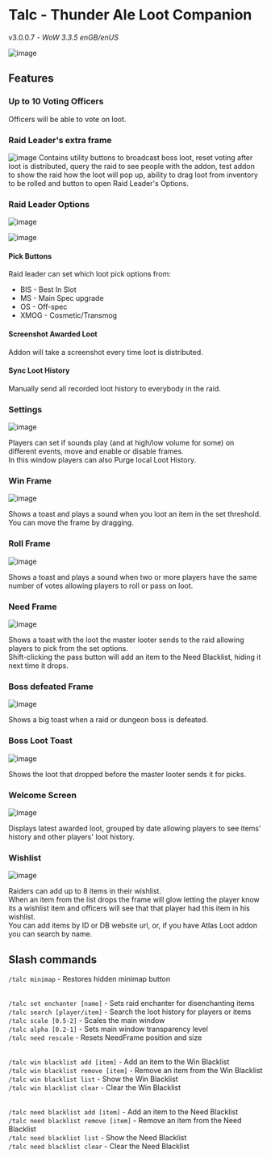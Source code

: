 # Talc - Thunder Ale Loot Companion
v3.0.0.7 - _WoW 3.3.5 enGB/enUS_

![image](https://user-images.githubusercontent.com/7255825/171659476-4d1d8e4c-3a3c-42df-a7f5-3b3374620df9.png)

## Features

### Up to 10 Voting Officers 
Officers will be able to vote on loot.

### Raid Leader's extra frame

![image](https://user-images.githubusercontent.com/7255825/171796513-689fe1bd-8ffb-4776-87e8-746e4c4a0d0a.png)
Contains utility buttons to broadcast boss loot, reset voting after loot is distributed, query the raid to see people with the addon, test addon to show the raid how the loot will pop up, ability to drag loot from inventory to be rolled and button to open Raid Leader's Options.

### Raid Leader Options

![image](https://user-images.githubusercontent.com/7255825/171796760-241f6287-d501-4b23-873b-66ab4c28b93f.png)

![image](https://user-images.githubusercontent.com/7255825/171796787-2bc2d94b-f068-482b-8ba3-14f5ded19db4.png)

#### Pick Buttons
Raid leader can set which loot pick options from:
- BIS - Best In Slot
- MS - Main Spec upgrade
- OS - Off-spec
- XMOG - Cosmetic/Transmog
 
#### Screenshot Awarded Loot
Addon will take a screenshot every time loot is distributed.

#### Sync Loot History
Manually send all recorded loot history to everybody in the raid.

### Settings

![image](https://user-images.githubusercontent.com/7255825/171659726-cc97630f-6d10-47b9-9900-27d8c2012731.png)

Players can set if sounds play (and at high/low volume for some) on different events, move and enable or disable frames.<br>
In this window players can also Purge local Loot History.

### Win Frame

![image](https://user-images.githubusercontent.com/7255825/171359935-f1255fd2-bf6d-4ee7-991a-5d78322c2088.png)


Shows a toast and plays a sound when you loot an item in the set threshold.<br>
You can move the frame by dragging.<br>

### Roll Frame

![image](https://user-images.githubusercontent.com/7255825/171359995-e7b48348-289a-4d10-8778-70d9d7772d26.png)


Shows a toast and plays a sound when two or more players have the same number of votes allowing players to roll or pass on loot.<Br>

### Need Frame
  
![image](https://user-images.githubusercontent.com/7255825/171360096-5c02e31c-31e2-4754-aa9b-ff8dc2c8e401.png)

Shows a toast with the loot the master looter sends to the raid allowing players to pick from the set options.<Br>
Shift-clicking the pass button will add an item to the Need Blacklist, hiding it next time it drops.

### Boss defeated Frame
  
  ![image](https://user-images.githubusercontent.com/7255825/171360181-eaf96707-54b8-45c8-ba42-87c3e1ef19eb.png)

  
Shows a big toast when a raid or dungeon boss is defeated.

### Boss Loot Toast
  
  ![image](https://user-images.githubusercontent.com/7255825/171360251-22c29ada-fda3-4740-acce-90846aa149bb.png)

  
Shows the loot that dropped before the master looter sends it for picks.

### Welcome Screen
  
![image](https://user-images.githubusercontent.com/7255825/171659527-cc4e4d95-a5af-4f4b-a789-d2d3bfcdeef1.png)

  
Displays latest awarded loot, grouped by date allowing players to see items' history and other players' loot history.

### Wishlist

![image](https://user-images.githubusercontent.com/7255825/171659638-e196d297-4760-417d-abe2-52fb0a8cbb11.png)

  
Raiders can add up to 8 items in their wishlist.<br>
When an item from the list drops the frame will glow letting the player know its a wishlist item and
officers will see that that player had this item in his wishlist.<br>
You can add items by ID or DB website url, or, if you have Atlas Loot addon you can search by name.


## Slash commands
`/talc minimap` - Restores hidden minimap button<BR><Br>

`/talc set enchanter [name]` - Sets raid enchanter for disenchanting items<BR>
`/talc search [player/item]` - Search the loot history for players or items<Br>
`/talc scale [0.5-2]` - Scales the main window<Br>
`/talc alpha [0.2-1]` - Sets main window transparency level<Br>
`/talc need rescale` - Resets NeedFrame position and size<Br><br>

`/talc win blacklist add [item]` - Add an item to the Win Blacklist<Br>
`/talc win blacklist remove [item]` - Remove an item from the Win Blacklist<Br>
`/talc win blacklist list` - Show the Win Blacklist<Br>
`/talc win blacklist clear` - Clear the Win Blacklist<Br><br>

`/talc need blacklist add [item]` - Add an item to the Need Blacklist<Br>
`/talc need blacklist remove [item]` - Remove an item from the Need Blacklist<Br>
`/talc need blacklist list` - Show the Need Blacklist<Br>
`/talc need blacklist clear` - Clear the Need Blacklist<Br><Br>


